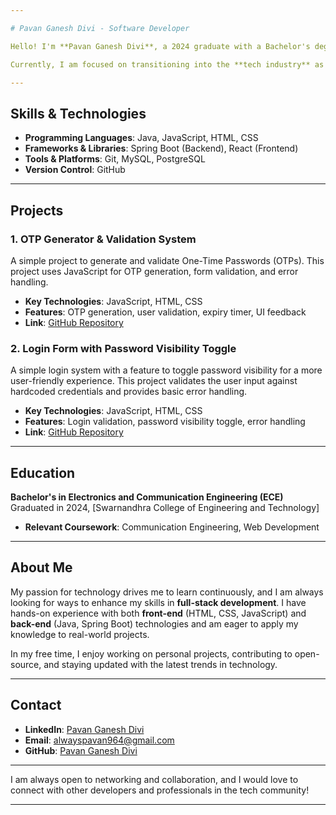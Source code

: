 ```yaml
---

# Pavan Ganesh Divi - Software Developer

Hello! I'm **Pavan Ganesh Divi**, a 2024 graduate with a Bachelor's degree in **Electronics and Communication Engineering (ECE)**. I have always been passionate about exploring new technologies and using them to create innovative solutions. Over time, my interest in **software development** has grown significantly as I recognized the immense potential to solve real-world problems through technology.

Currently, I am focused on transitioning into the **tech industry** as a software developer, where I aim to contribute to impactful projects while continuously learning and growing in the field. 

---
```


## Skills & Technologies

- **Programming Languages**: Java, JavaScript, HTML, CSS
- **Frameworks & Libraries**: Spring Boot (Backend), React (Frontend)
- **Tools & Platforms**: Git, MySQL, PostgreSQL
- **Version Control**: GitHub

---

## Projects

### 1. **OTP Generator & Validation System**  
A simple project to generate and validate One-Time Passwords (OTPs). This project uses JavaScript for OTP generation, form validation, and error handling.

- **Key Technologies**: JavaScript, HTML, CSS
- **Features**: OTP generation, user validation, expiry timer, UI feedback
- **Link**: [GitHub Repository](https://github.com/your-repository-link)

### 2. **Login Form with Password Visibility Toggle**  
A simple login system with a feature to toggle password visibility for a more user-friendly experience. This project validates the user input against hardcoded credentials and provides basic error handling.

- **Key Technologies**: JavaScript, HTML, CSS
- **Features**: Login validation, password visibility toggle, error handling
- **Link**: [GitHub Repository](https://github.com/pavanganeshdivi/loginpage.git)

---

## Education

**Bachelor's in Electronics and Communication Engineering (ECE)**  
Graduated in 2024, [Swarnandhra College of Engineering and Technology]  
- **Relevant Coursework**: Communication Engineering, Web Development

---

## About Me

My passion for technology drives me to learn continuously, and I am always looking for ways to enhance my skills in **full-stack development**. I have hands-on experience with both **front-end** (HTML, CSS, JavaScript) and **back-end** (Java, Spring Boot) technologies and am eager to apply my knowledge to real-world projects. 

In my free time, I enjoy working on personal projects, contributing to open-source, and staying updated with the latest trends in technology.

---

## Contact

- **LinkedIn**: [Pavan Ganesh Divi](https://www.linkedin.com/in/pavan-ganesh-divi/)
- **Email**: [alwayspavan964@gmail.com](mailto:alwayspavan964@gmail.com)
- **GitHub**: [Pavan Ganesh Divi](https://github.com/pavanganeshdivi)

---

I am always open to networking and collaboration, and I would love to connect with other developers and professionals in the tech community!

---
